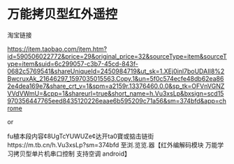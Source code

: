 # 万能拷贝型红外遥控



淘宝链接

https://item.taobao.com/item.htm?id=590506022772&price=29&original_price=32&sourceType=item&sourceType=item&suid=6c299057-c3b7-45cd-843f-0682c5769541&shareUniqueId=2450984719&ut_sk=1.XEj0inl7boUDAII8%2BwcruxAk_21646297_1597035015563.Copy.1&un=5f0c574ecfe48db62ea862e4dea169e7&share_crt_v=1&spm=a2159r.13376460.0.0&sp_tk=OFVnVGNZVVdVWmU=&cpp=1&shareurl=true&short_name=h.Vu3xsLp&bxsign=scd15970356447765eed8435120226eaae6b595209c71a56&sm=374bfd&app=chrome



or



fu植本段内容¢8UgTcYUWUZe¢达开ta0寶或掂击链街https://m.tb.cn/h.Vu3xsLp?sm=374bfd 至浏.览览.器【红外编解码模块 万能学习拷贝型单片机串口控制 支持空调 android】